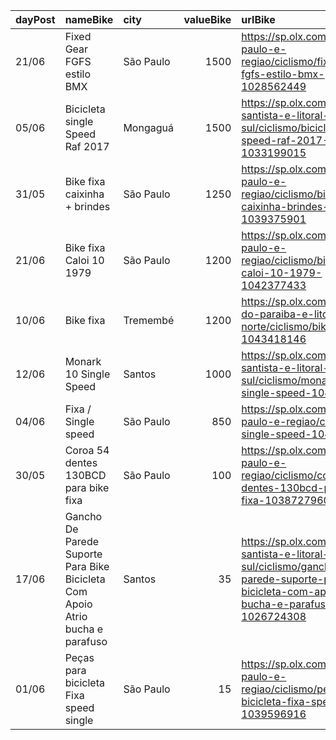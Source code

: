 | dayPost   | nameBike                                                                      | city      |   valueBike | urlBike                                                                                                                                                |
|:----------|:------------------------------------------------------------------------------|:----------|------------:|:-------------------------------------------------------------------------------------------------------------------------------------------------------|
| 21/06     | Fixed Gear FGFS estilo BMX                                                    | São Paulo |        1500 | https://sp.olx.com.br/sao-paulo-e-regiao/ciclismo/fixed-gear-fgfs-estilo-bmx-1028562449                                                                |
| 05/06     | Bicicleta single Speed Raf 2017                                               | Mongaguá  |        1500 | https://sp.olx.com.br/baixada-santista-e-litoral-sul/ciclismo/bicicleta-single-speed-raf-2017-1033199015                                               |
| 31/05     | Bike fixa caixinha + brindes                                                  | São Paulo |        1250 | https://sp.olx.com.br/sao-paulo-e-regiao/ciclismo/bike-fixa-caixinha-brindes-1039375901                                                                |
| 21/06     | Bike fixa Caloi 10 1979                                                       | São Paulo |        1200 | https://sp.olx.com.br/sao-paulo-e-regiao/ciclismo/bike-fixa-caloi-10-1979-1042377433                                                                   |
| 10/06     | Bike fixa                                                                     | Tremembé  |        1200 | https://sp.olx.com.br/vale-do-paraiba-e-litoral-norte/ciclismo/bike-fixa-1043418146                                                                    |
| 12/06     | Monark 10 Single Speed                                                        | Santos    |        1000 | https://sp.olx.com.br/baixada-santista-e-litoral-sul/ciclismo/monark-10-single-speed-1044210535                                                        |
| 04/06     | Fixa / Single speed                                                           | São Paulo |         850 | https://sp.olx.com.br/sao-paulo-e-regiao/ciclismo/fixa-single-speed-1041263178                                                                         |
| 30/05     | Coroa 54 dentes 130BCD para bike fixa                                         | São Paulo |         100 | https://sp.olx.com.br/sao-paulo-e-regiao/ciclismo/coroa-54-dentes-130bcd-para-bike-fixa-1038727960                                                     |
| 17/06     | Gancho De Parede Suporte Para Bike Bicicleta Com Apoio Atrio bucha e parafuso | Santos    |          35 | https://sp.olx.com.br/baixada-santista-e-litoral-sul/ciclismo/gancho-de-parede-suporte-para-bike-bicicleta-com-apoio-atrio-bucha-e-parafuso-1026724308 |
| 01/06     | Peças para bicicleta Fixa speed single                                        | São Paulo |          15 | https://sp.olx.com.br/sao-paulo-e-regiao/ciclismo/pecas-para-bicicleta-fixa-speed-single-1039596916                                                    |